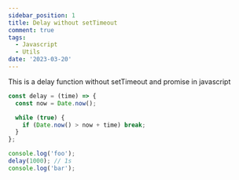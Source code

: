 ```yaml
---
sidebar_position: 1
title: Delay without setTimeout
comment: true
tags:
  - Javascript
  - Utils
date: '2023-03-20'
---
```


This is a delay function without setTimeout and promise in javascript

```javascript
const delay = (time) => {
  const now = Date.now();

  while (true) {
    if (Date.now() > now + time) break;
  }
};

console.log('foo');
delay(1000); // 1s
console.log('bar');
```
